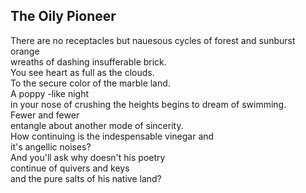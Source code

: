 The Oily Pioneer
----------------
There are no receptacles but nauesous cycles of forest and sunburst orange  
wreaths of dashing insufferable brick.  
You see heart as full as the clouds.  
To the secure color of the marble land.  
A poppy -like night  
in your nose of crushing the heights begins to dream of swimming.  
Fewer and fewer  
entangle about another mode of sincerity.  
How continuing is the indespensable vinegar and  
it's angellic noises?  
And you'll ask why doesn't his poetry  
continue of quivers and keys  
and the pure salts of his native land?  
